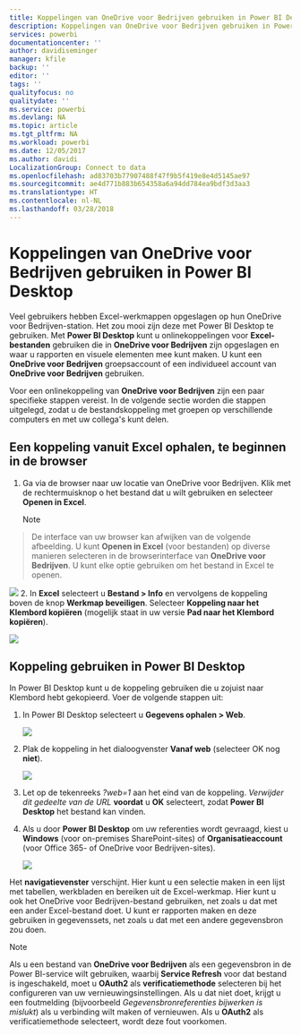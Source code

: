 ```yaml
---
title: Koppelingen van OneDrive voor Bedrijven gebruiken in Power BI Desktop
description: Koppelingen van OneDrive voor Bedrijven gebruiken in Power BI Desktop
services: powerbi
documentationcenter: ''
author: davidiseminger
manager: kfile
backup: ''
editor: ''
tags: ''
qualityfocus: no
qualitydate: ''
ms.service: powerbi
ms.devlang: NA
ms.topic: article
ms.tgt_pltfrm: NA
ms.workload: powerbi
ms.date: 12/05/2017
ms.author: davidi
LocalizationGroup: Connect to data
ms.openlocfilehash: ad83703b77907488f47f9b5f419e8e4d5145ae97
ms.sourcegitcommit: ae4d771b883b654358a6a94dd784ea9bdf3d3aa3
ms.translationtype: HT
ms.contentlocale: nl-NL
ms.lasthandoff: 03/28/2018
---
```

# <a name="use-onedrive-for-business-links-in-power-bi-desktop"></a>Koppelingen van OneDrive voor Bedrijven gebruiken in Power BI Desktop
Veel gebruikers hebben Excel-werkmappen opgeslagen op hun OneDrive voor Bedrijven-station. Het zou mooi zijn deze met Power BI Desktop te gebruiken. Met **Power BI Desktop** kunt u onlinekoppelingen voor **Excel-bestanden** gebruiken die in **OneDrive voor Bedrijven** zijn opgeslagen en waar u rapporten en visuele elementen mee kunt maken. U kunt een **OneDrive voor Bedrijven** groepsaccount of een individueel account van **OneDrive voor Bedrijven** gebruiken.

Voor een onlinekoppeling van **OneDrive voor Bedrijven** zijn een paar specifieke stappen vereist. In de volgende sectie worden die stappen uitgelegd, zodat u de bestandskoppeling met groepen op verschillende computers en met uw collega's kunt delen.

## <a name="get-a-link-from-excel-starting-in-the-browser"></a>Een koppeling vanuit Excel ophalen, te beginnen in de browser
1. Ga via de browser naar uw locatie van OneDrive voor Bedrijven. Klik met de rechtermuisknop o het bestand dat u wilt gebruiken en selecteer **Openen in Excel**.
   
   > [!NOTE]
> De interface van uw browser kan afwijken van de volgende afbeelding. U kunt **Openen in Excel** (voor bestanden) op diverse manieren selecteren in de browserinterface van **OneDrive voor Bedrijven**. U kunt elke optie gebruiken om het bestand in Excel te openen.
   > 
   > 
   
   ![](media/desktop-use-onedrive-business-links/odb-links_02.png)
2. In **Excel** selecteert u **Bestand > Info** en vervolgens de koppeling boven de knop **Werkmap beveiligen**. Selecteer **Koppeling naar het Klembord kopiëren** (mogelijk staat in uw versie **Pad naar het Klembord kopiëren**).
   
   ![](media/desktop-use-onedrive-business-links/odb-links_03.png)

## <a name="use-the-link-in-power-bi-desktop"></a>Koppeling gebruiken in Power BI Desktop
In Power BI Desktop kunt u de koppeling gebruiken die u zojuist naar Klembord hebt gekopieerd. Voer de volgende stappen uit:

1. In Power BI Desktop selecteert u **Gegevens ophalen > Web**.
   
   ![](media/desktop-use-onedrive-business-links/odb-links_04.png)
2. Plak de koppeling in het dialoogvenster **Vanaf web** (selecteer OK nog **niet**).
   
    ![](media/desktop-use-onedrive-business-links/odb-links_05.png)
3. Let op de tekenreeks *?web=1* aan het eind van de koppeling. *Verwijder dit gedeelte van de URL* **voordat** u **OK** selecteert, zodat **Power BI Desktop** het bestand kan vinden.
4. Als u door **Power BI Desktop** om uw referenties wordt gevraagd, kiest u **Windows** (voor on-premises SharePoint-sites) of **Organisatieaccount** (voor Office 365- of OneDrive voor Bedrijven-sites).
   
   ![](media/desktop-use-onedrive-business-links/odb-links_06.png)

Het **navigatievenster** verschijnt. Hier kunt u een selectie maken in een lijst met tabellen, werkbladen en bereiken uit de Excel-werkmap. Hier kunt u ook het OneDrive voor Bedrijven-bestand gebruiken, net zoals u dat met een ander Excel-bestand doet. U kunt er rapporten maken en deze gebruiken in gegevenssets, net zoals u dat met een andere gegevensbron zou doen.

> [!NOTE]
> Als u een bestand van **OneDrive voor Bedrijven** als een gegevensbron in de Power BI-service wilt gebruiken, waarbij **Service Refresh** voor dat bestand is ingeschakeld, moet u **OAuth2** als **verificatiemethode** selecteren bij het configureren van uw vernieuwingsinstellingen. Als u dat niet doet, krijgt u een foutmelding (bijvoorbeeld *Gegevensbronreferenties bijwerken is mislukt*) als u verbinding wilt maken of vernieuwen. Als u **OAuth2** als verificatiemethode selecteert, wordt deze fout voorkomen.
> 
> 

